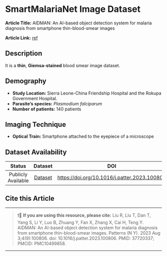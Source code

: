 # **SmartMalariaNet Image Dataset**  
**Article Title:** AIDMAN: An AI-based object detection system for malaria diagnosis from smartphone thin-blood-smear images

**Article Link:** [ref](https://www.sciencedirect.com/science/article/pii/S2666389923001617?via%3Dihub)


## **Description**
It is a **thin**, **Giemsa-stained** blood smear image dataset.


## **Demography**
+ **Study Location:** Sierra Leone-China Friendship Hospital and the Rokupa Government Hospital. 
+ **Parasite’s species:** _Plasmodium falciparum_
+ **Number of patients:** 140 patients


## **Imaging Technique**
+ **Optical Train:** Smartphone attached to the eyepiece of a microscope
  

## **Dataset Availability**
|**Status**|**Dataset**|**DOI**|
|:---:|:---:|:---:|
|Publicly Available|[Dataset](https://figshare.com/articles/dataset/Datasets_for_AIDMAN_Steps_1-3/22679839)|https://doi.org/10.1016/j.patter.2023.100806|


## **Cite this Article**
---
>
> ❗🛑 **If you are using this resource, please cite:** Liu R, Liu T, Dan T, Yang S, Li Y, Luo B, Zhuang Y, Fan X, Zhang X, Cai H, Teng Y. AIDMAN: An AI-based object detection system for malaria diagnosis from smartphone thin-blood-smear images. Patterns (N Y). 2023 Aug 3;4(9):100806. doi: 10.1016/j.patter.2023.100806. PMID: 37720337; PMCID: PMC10499858.
>
---
